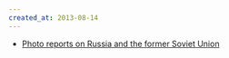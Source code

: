 ```yaml
---
created_at: 2013-08-14
---
```

- [Photo reports on Russia and the former Soviet Union](http://englishrussia.com/)
